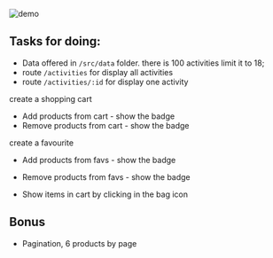 
![demo](./demo.gif)

## Tasks for doing:

* Data offered in `/src/data` folder. there is 100 activities limit it to 18;
* route `/activities` for display all activities
* route `/activities/:id` for display one activity

create a shopping cart
* Add products from cart - show the badge
* Remove products from cart - show the badge

create a favourite
* Add products from favs - show the badge
* Remove products from favs - show the badge

* Show items in cart by clicking in the bag icon

## Bonus
* Pagination, 6 products by page